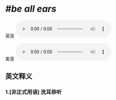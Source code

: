 # ***\#be all ears*** 
英音
<audio src="./media/be all ears1_AAC.aac" controls="controls"></audio>

美音
<audio src="./media/be all ears2_AAC.aac" controls="controls"></audio>



  

英文释义
---
### 1.**[非正式用语] 洗耳恭听**  



